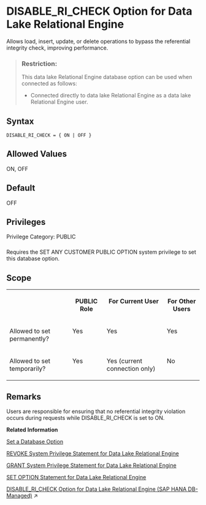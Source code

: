 <!-- loioa635241084f21015aab4acfa1a173538 -->

# DISABLE\_RI\_CHECK Option for Data Lake Relational Engine

Allows load, insert, update, or delete operations to bypass the referential integrity check, improving performance.



> ### Restriction:  
> This data lake Relational Engine database option can be used when connected as follows:
> 
> -   Connected directly to data lake Relational Engine as a data lake Relational Engine user.



<a name="loioa635241084f21015aab4acfa1a173538__disable_re_check_syntax1"/>

## Syntax

```
DISABLE_RI_CHECK = { ON | OFF }
```



<a name="loioa635241084f21015aab4acfa1a173538__disable_ri_check_values1"/>

## Allowed Values

ON, OFF



<a name="loioa635241084f21015aab4acfa1a173538__disable_ri_check_default1"/>

## Default

OFF



<a name="loioa635241084f21015aab4acfa1a173538__disable_ri_priv1"/>

## Privileges

Privilege Category: PUBLIC



### 

Requires the SET ANY CUSTOMER PUBLIC OPTION system privilege to set this database option.



<a name="loioa635241084f21015aab4acfa1a173538__disable_ri_check_scope1"/>

## Scope


<table>
<tr>
<th valign="top">

 



</th>
<th valign="top">

PUBLIC Role



</th>
<th valign="top">

For Current User



</th>
<th valign="top">

For Other Users



</th>
</tr>
<tr>
<td valign="top">

Allowed to set permanently?



</td>
<td valign="top">

Yes



</td>
<td valign="top">

Yes



</td>
<td valign="top">

Yes



</td>
</tr>
<tr>
<td valign="top">

Allowed to set temporarily?



</td>
<td valign="top">

Yes



</td>
<td valign="top">

Yes \(current connection only\)



</td>
<td valign="top">

No



</td>
</tr>
</table>



<a name="loioa635241084f21015aab4acfa1a173538__disable_ri_check_remarks1"/>

## Remarks

Users are responsible for ensuring that no referential integrity violation occurs during requests while DISABLE\_RI\_CHECK is set to ON.

**Related Information**  


[Set a Database Option](set-a-database-option-0dcb893.md "You set options with the SET OPTION statement.")

[REVOKE System Privilege Statement for Data Lake Relational Engine](../080-sql-statements/revoke-system-privilege-statement-for-data-lake-relational-engine-a3eadda.md "Removes specific system privileges from specific users and the right to administer the privilege.")

[GRANT System Privilege Statement for Data Lake Relational Engine](../080-sql-statements/grant-system-privilege-statement-for-data-lake-relational-engine-a3dfcb0.md "Grants specific system privileges to users or roles, with or without administrative rights.")

[SET OPTION Statement for Data Lake Relational Engine](../080-sql-statements/set-option-statement-for-data-lake-relational-engine-a625da7.md "Changes options that affect the behavior of the database and its compatibility with Transact-SQL. Setting the value of an option can change the behavior for all users or an individual user, in either a temporary or permanent scope.")

[DISABLE_RI_CHECK Option for Data Lake Relational Engine (SAP HANA DB-Managed)](https://help.sap.com/viewer/a898e08b84f21015969fa437e89860c8/2023_1_QRC/en-US/4b9fb5d8d0e24b1984950aa752543793.html "Allows load, insert, update, or delete operations to bypass the referential integrity check, improving performance.") :arrow_upper_right:

